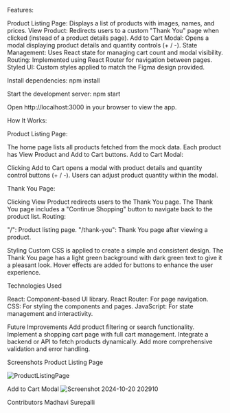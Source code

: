 Features:

Product Listing Page: Displays a list of products with images, names, and prices.
View Product: Redirects users to a custom "Thank You" page when clicked (instead of a product details page).
Add to Cart Modal: Opens a modal displaying product details and quantity controls (+ / -).
State Management: Uses React state for managing cart count and modal visibility.
Routing: Implemented using React Router for navigation between pages.
Styled UI: Custom styles applied to match the Figma design provided.


Install dependencies:
npm install

Start the development server:
npm start

Open http://localhost:3000 in your browser to view the app.

How It Works:

Product Listing Page:

The home page lists all products fetched from the mock data.
Each product has View Product and Add to Cart buttons.
Add to Cart Modal:

Clicking Add to Cart opens a modal with product details and quantity control buttons (+ / -).
Users can adjust product quantity within the modal.

Thank You Page:

Clicking View Product redirects users to the Thank You page.
The Thank You page includes a "Continue Shopping" button to navigate back to the product list.
Routing:

"/": Product listing page.
"/thank-you": Thank You page after viewing a product.

Styling 
Custom CSS is applied to create a simple and consistent design.
The Thank You page has a light green background with dark green text to give it a pleasant look.
Hover effects are added for buttons to enhance the user experience.


Technologies Used 

React: Component-based UI library.
React Router: For page navigation.
CSS: For styling the components and pages.
JavaScript: For state management and interactivity.

Future Improvements
Add product filtering or search functionality.
Implement a shopping cart page with full cart management.
Integrate a backend or API to fetch products dynamically.
Add more comprehensive validation and error handling.

Screenshots
Product Listing Page

![ProductListingPage](https://github.com/user-attachments/assets/2226b7ee-8347-4a04-bb91-d4ea0bcdac1b)

Add to Cart Modal
![Screenshot 2024-10-20 202910](https://github.com/user-attachments/assets/93535c04-af12-40d6-bf22-0fe9816db059)

Contributors
Madhavi Surepalli


 

